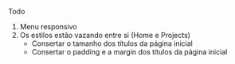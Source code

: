 Todo

1. Menu responsivo
2. Os estilos estão vazando entre si (Home e Projects)
   - Consertar o tamanho dos títulos da página inicial
   - Consertar o padding e a margin dos títulos da página inicial

